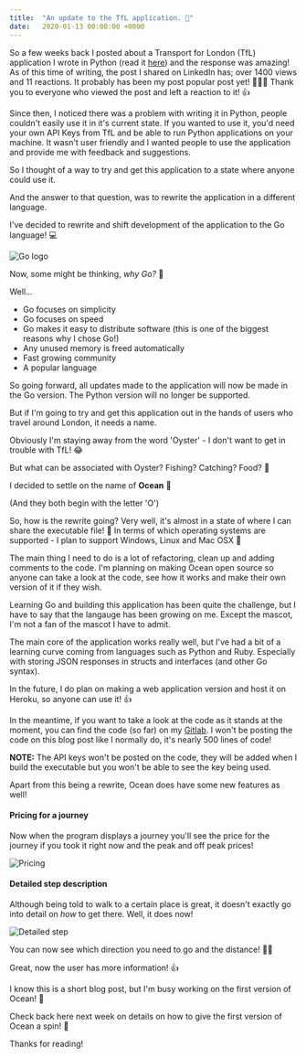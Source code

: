 ```yaml
---
title:  "An update to the TfL application. 🚄"
date:   2020-01-13 00:00:00 +0000
---
```


So a few weeks back I posted about a Transport for London (TfL) application I wrote in Python (read it [here](https://joshbl_.gitlab.io/blog/jekyll/update/2020/01/01/tfl-python.html)) and the response was amazing! As of this time of writing, the post I shared on LinkedIn has; over 1400 views and 11 reactions. It probably has been my post popular post yet! 🎉🎉🎉 Thank you to everyone who viewed the post and left a reaction to it! 👍

Since then, I noticed there was a problem with writing it in Python, people couldn't easily use it in it's current state. If you wanted to use it, you'd need your own API Keys from TfL and be able to run Python applications on your machine. It wasn't user friendly and I wanted people to use the application and provide me with feedback and suggestions.

So I thought of a way to try and get this application to a state where anyone could use it.

And the answer to that question, was to rewrite the application in a different language.

I've decided to rewrite and shift development of the application to the Go language! 💻

![Go logo](https://i.postimg.cc/T3gRCQkp/Go-Logo-Blue.png)

Now, some might be thinking, <i>why Go?</i> 🤔

Well...

- Go focuses on simplicity
- Go focuses on speed
- Go makes it easy to distribute software (this is one of the biggest reasons why I chose Go!)
- Any unused memory is freed automatically
- Fast growing community
- A popular language

So going forward, all updates made to the application will now be made in the Go version. The Python version will no longer be supported.

But if I'm going to try and get this application out in the hands of users who travel around London, it needs a name.

Obviously I'm staying away from the word 'Oyster' - I don't want to get in trouble with TfL! 😂

But what can be associated with Oyster? Fishing? Catching? Food? 🤔

I decided to settle on the name of <b>Ocean</b> 🌊

(And they both begin with the letter 'O')

So, how is the rewrite going? Very well, it's almost in a state of where I can share the executable file! 🎉 In terms of which operating systems are supported - I plan to support Windows, Linux and Mac OSX 🙌

The main thing I need to do is a lot of refactoring, clean up and adding comments to the code. I'm planning on making Ocean open source so anyone can take a look at the code, see how it works and make their own version of it if they wish.

Learning Go and building this application has been quite the challenge, but I have to say that the langauge has been growing on me. Except the mascot, I'm not a fan of the mascot I have to admit.

The main core of the application works really well, but I've had a bit of a learning curve coming from languages such as Python and Ruby. Especially with storing JSON responses in structs and interfaces (and other Go syntax).

In the future, I do plan on making a web application version and host it on Heroku, so anyone can use it! 👍

In the meantime, if you want to take a look at the code as it stands at the moment, you can find the code (so far) on my [Gitlab](https://gitlab.com/JoshBl_/go/blob/master/TfL%20App/tfl-app.go). I won't be posting the code on this blog post like I normally do, it's nearly 500 lines of code!

<b>NOTE:</b> The API keys won't be posted on the code, they will be added when I build the executable but you won't be able to see the key being used.  

Apart from this being a rewrite, Ocean does have some new features as well!

<h4>Pricing for a journey</h4>
Now when the program displays a journey you'll see the price for the journey if you took it right now and the peak and off peak prices!

![Pricing](https://i.postimg.cc/x8Q8x1FB/New-feature-1.jpg)

<h4>Detailed step description</h4>
Although being told to walk to a certain place is great, it doesn't exactly go into detail on <i>how</i> to get there. Well, it does now!

![Detailed step](https://i.postimg.cc/DybpdyK7/New-feature-2.jpg)

You can now see which direction you need to go and the distance! 🏃‍♂️

Great, now the user has more information! 👍

I know this is a short blog post, but I'm busy working on the first version of Ocean! 🌊

Check back here next week on details on how to give the first version of Ocean a spin! 👀

Thanks for reading!